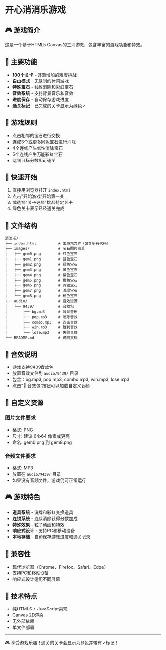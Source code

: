 # 开心消消乐游戏

## 🎮 游戏简介
这是一个基于HTML5 Canvas的三消游戏，包含丰富的游戏功能和特效。

## 🌟 主要功能
- **100个关卡** - 逐渐增加的难度挑战
- **自由模式** - 无限制的休闲游戏
- **特殊宝石** - 线性消除和彩虹宝石
- **音效系统** - 支持背景音乐和音效
- **进度保存** - 自动保存游戏进度
- **通关标记** - 已完成的关卡显示为绿色✓

## 🎯 游戏规则
- 点击相邻的宝石进行交换
- 连成3个或更多同色宝石进行消除
- 4个连线产生线性消除宝石
- 5个连线产生万能彩虹宝石
- 达到目标分数即可通关

## 🚀 快速开始
1. 直接用浏览器打开 `index.html`
2. 点击"开始游戏"开始第一关
3. 或选择"关卡选择"挑战特定关卡
4. 绿色关卡表示已经通关完成

## 📁 文件结构
```
消消乐/
├── index.html          # 主游戏文件（包含所有代码）
├── images/             # 宝石图片资源
│   ├── gem0.png        # 红色宝石
│   ├── gem1.png        # 蓝色宝石
│   ├── gem2.png        # 绿色宝石
│   ├── gem3.png        # 黄色宝石
│   ├── gem4.png        # 紫色宝石
│   ├── gem5.png        # 橙色宝石
│   ├── gem6.png        # 青色宝石
│   ├── gem7.png        # 浅绿宝石
│   └── gem8.png        # 粉色宝石
├── audio/              # 音效资源
│   └── 9439/           # 音效包
│       ├── bg.mp3      # 背景音乐
│       ├── pop.mp3     # 消除音效
│       ├── combo.mp3   # 连击音效
│       ├── win.mp3     # 胜利音效
│       └── lose.mp3    # 失败音效
└── README.md           # 说明文档
```

## 🎵 音效说明
- 游戏支持9439音效包
- 放置音效文件到 `audio/9439/` 目录
- 包含：bg.mp3, pop.mp3, combo.mp3, win.mp3, lose.mp3
- 点击"🎵 音效包"按钮可以加载自定义音频

## 🎨 自定义资源
### 图片文件要求
- 格式: PNG
- 尺寸: 建议 64x64 像素或更高
- 命名: gem0.png 到 gem8.png

### 音频文件要求
- 格式: MP3
- 放置在 `audio/9439/` 目录
- 如果没有音频文件，游戏仍可正常运行

## 🎮 游戏特色
- **道具系统** - 洗牌和彩虹变换道具
- **连锁系统** - 连续消除获得分数加成
- **特殊效果** - 粒子动画和特效
- **响应式设计** - 支持PC和移动设备
- **本地存储** - 自动保存游戏进度和通关记录

## 📱 兼容性
- 现代浏览器（Chrome、Firefox、Safari、Edge）
- 支持PC和移动设备
- 响应式设计适配不同屏幕

## 🔧 技术特点
- 纯HTML5 + JavaScript实现
- Canvas 2D渲染
- 无外部依赖
- 单文件部署

---
🎮 享受游戏乐趣！通关的关卡会显示为绿色并带有✓标记！

